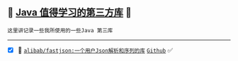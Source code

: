 :checkered_flag: [Java 值得学习的第三方库](#top) <b id="top"></b> :maple_leaf:
----

`这里讲记录一些我所使用的一些Java 第三库`

-----

- [x] :maple_leaf:  [`alibab/fastjson:一个用户Json解析和序列的库`](#top)  [`Github`](https://github.com/alibaba/fastjson) :white_check_mark:
